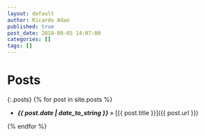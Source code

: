 ```yaml
---
layout: default
author: Ricardo Adao
published: true
post_date: 2018-09-05 14:07:00
categories: []
tags: []
---
```


# Posts #

{:.posts}
{% for post in site.posts %}

* _**{{ post.date | date_to_string }}**_ » [{{ post.title }}]({{ post.url }})

{% endfor %}

